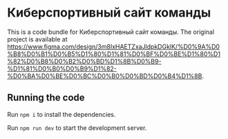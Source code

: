 
  # Киберспортивный сайт команды

  This is a code bundle for Киберспортивный сайт команды. The original project is available at https://www.figma.com/design/3m8IxHAETZxaJldpkDGklK/%D0%9A%D0%B8%D0%B1%D0%B5%D1%80%D1%81%D0%BF%D0%BE%D1%80%D1%82%D0%B8%D0%B2%D0%BD%D1%8B%D0%B9-%D1%81%D0%B0%D0%B9%D1%82-%D0%BA%D0%BE%D0%BC%D0%B0%D0%BD%D0%B4%D1%8B.

  ## Running the code

  Run `npm i` to install the dependencies.

  Run `npm run dev` to start the development server.
  